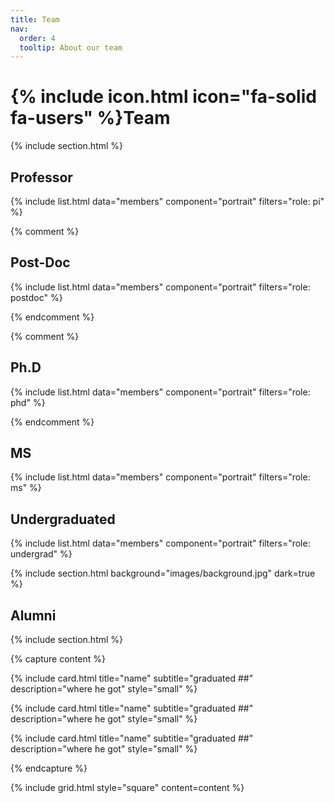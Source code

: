 ```yaml
---
title: Team
nav:
  order: 4
  tooltip: About our team
---
```


# {% include icon.html icon="fa-solid fa-users" %}Team

{% include section.html %}

## Professor

{% include list.html data="members" component="portrait" filters="role: pi" %}

{% comment %}

 ## Post-Doc

{% include list.html data="members" component="portrait" filters="role: postdoc" %}

{% endcomment %}

{% comment %} 

## Ph.D
{% include list.html data="members" component="portrait" filters="role: phd" %}

{% endcomment %}

## MS

{% include list.html data="members" component="portrait" filters="role: ms" %}

## Undergraduated

{% include list.html data="members" component="portrait" filters="role: undergrad" %}


{% include section.html background="images/background.jpg" dark=true %}

## Alumni

{% include section.html %}

{% capture content %}

{% include card.html title="name" subtitle="graduated ##" description="where he got" style="small" %}

{% include card.html title="name" subtitle="graduated ##" description="where he got" style="small" %}

{% include card.html title="name" subtitle="graduated ##" description="where he got" style="small" %}

{% endcapture %}

{% include grid.html style="square" content=content %}
